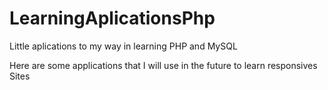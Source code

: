 # LearningAplicationsPhp
Little aplications to my way in learning PHP and MySQL


Here are some applications that I will use in the future to learn responsives Sites
